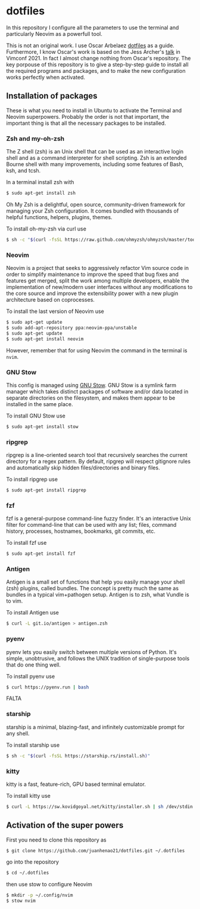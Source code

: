 # dotfiles

In this repository I configure all the parameters to use the terminal and particularly
Neovim as a powerfull tool.

This is not an original work. I use
Oscar Arbelaez [dotfiles](https://github.com/odarbelaeze/dotfiles) as a guide.
Furthermore, I know Oscar's work is based on the
Jess Archer's [talk](https://www.youtube.com/watch?v=434tljD-5C8&ab_channel=JessArcher)
in Vimconf 2021. In fact I almost change nothing from Oscar's repository. The key porpouse
of this repository is to give a step-by-step guide to install all the required programs
and packages, and to make the new configuration works perfectly when activated.

## Installation of packages

These is what you need to install in Ubuntu to activate the Terminal and Neovim
superpowers. Probably the order is not that important, the important thing is that
all the necessary packages to be installed.

### Zsh and my-oh-zsh

The Z shell (zsh) is an Unix shell that can be used as an interactive login shell and as a
command interpreter for shell scripting. Zsh is an extended Bourne shell with many
improvements, including some features of Bash, ksh, and tcsh.

In a terminal install zsh with

```bash
$ sudo apt-get install zsh
```

Oh My Zsh is a delightful, open source, community-driven framework for managing your Zsh
configuration. It comes bundled with thousands of helpful functions, helpers, plugins,
themes.

To install oh-my-zsh via curl use

```bash
$ sh -c "$(curl -fsSL https://raw.github.com/ohmyzsh/ohmyzsh/master/tools/install.sh)"
```

### Neovim

Neovim is a project that seeks to aggressively refactor Vim source code in order to
simplify maintenance to improve the speed that bug fixes and features get merged, split
the work among multiple developers, enable the implementation of new/modern user
interfaces without any modifications to the core source and improve the extensibility
power with a new plugin architecture based on coprocesses.

To install the last version of Neovim use

```bash
$ sudo apt-get update
$ sudo add-apt-repository ppa:neovim-ppa/unstable
$ sudo apt-get update
$ sudo apt-get install neovim
```

However, remember that for using Neovim the command in the terminal is `nvim`.

### GNU Stow

This config is managed using [GNU Stow](https://www.gnu.org/software/stow/).
GNU Stow is a symlink farm manager which takes distinct packages of software and/or data
located in separate directories on the filesystem, and makes them appear to be installed
in the same place.

To install GNU Stow use

```bash
$ sudo apt-get install stow
```

### ripgrep

ripgrep is a line-oriented search tool that recursively searches the current directory for
a regex pattern. By default, ripgrep will respect gitignore rules and automatically skip
hidden files/directories and binary files. 

To install ripgrep use

```bash
$ sudo apt-get install ripgrep
```

### fzf

fzf is a general-purpose command-line fuzzy finder. It's an interactive Unix filter for
command-line that can be used with any list; files, command history, processes, hostnames,
bookmarks, git commits, etc.

To install fzf use

```bash
$ sudo apt-get install fzf
```

### Antigen

Antigen is a small set of functions that help you easily manage your shell (zsh) plugins,
called bundles. The concept is pretty much the same as bundles in a typical vim+pathogen
setup. Antigen is to zsh, what Vundle is to vim.

To install Antigen use

```bash
$ curl -L git.io/antigen > antigen.zsh
```

### pyenv

pyenv lets you easily switch between multiple versions of Python. It's simple,
unobtrusive, and follows the UNIX tradition of single-purpose tools that do one thing
well.

To install pyenv use

```bash
$ curl https://pyenv.run | bash
```
FALTA

### starship

starship is a minimal, blazing-fast, and infinitely customizable prompt for any shell.

To install starship use

```bash
$ sh -c "$(curl -fsSL https://starship.rs/install.sh)"
```

### kitty

kitty is a fast, feature-rich, GPU based terminal emulator.

To install kitty use

```bash
$ curl -L https://sw.kovidgoyal.net/kitty/installer.sh | sh /dev/stdin
```

## Activation of the super powers

First you need to clone this repository as

```bash
$ git clone https://github.com/juanhenao21/dotfiles.git ~/.dotfiles
```

go into the repository

```bash
$ cd ~/.dotfiles
```

then use stow to configure Neovim

```bash
$ mkdir -p ~/.config/nvim
$ stow nvim
```
